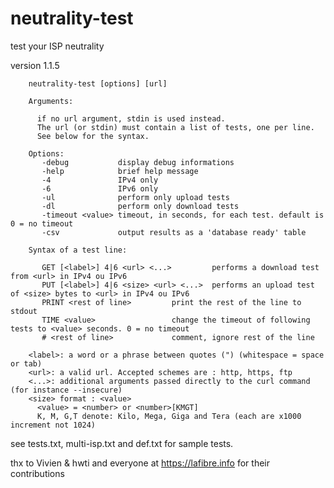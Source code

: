 # neutrality-test
test your ISP neutrality

version 1.1.5

        neutrality-test [options] [url]

        Arguments:

          if no url argument, stdin is used instead.
          The url (or stdin) must contain a list of tests, one per line.
          See below for the syntax.

        Options:
           -debug           display debug informations
           -help            brief help message
           -4               IPv4 only
           -6               IPv6 only
           -ul              perform only upload tests
           -dl              perform only download tests
           -timeout <value> timeout, in seconds, for each test. default is 0 = no timeout
           -csv             output results as a 'database ready' table

        Syntax of a test line:

           GET [<label>] 4|6 <url> <...>         performs a download test from <url> in IPv4 ou IPv6
           PUT [<label>] 4|6 <size> <url> <...>  performs an upload test of <size> bytes to <url> in IPv4 ou IPv6
           PRINT <rest of line>         print the rest of the line to stdout
           TIME <value>                 change the timeout of following tests to <value> seconds. 0 = no timeout
           # <rest of line>             comment, ignore rest of the line

        <label>: a word or a phrase between quotes (") (whitespace = space or tab)
        <url>: a valid url. Accepted schemes are : http, https, ftp
        <...>: additional arguments passed directly to the curl command (for instance --insecure)
        <size> format : <value>
          <value> = <number> or <number>[KMGT]
          K, M, G,T denote: Kilo, Mega, Giga and Tera (each are x1000 increment not 1024)

  see tests.txt, multi-isp.txt and def.txt for sample tests.

  thx to Vivien & hwti and everyone at https://lafibre.info for their contributions
